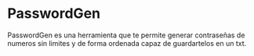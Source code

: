 # PasswordGen
PasswordGen es una herramienta que te permite generar contraseñas de numeros sin limites y de forma ordenada capaz de guardartelos en un txt.
